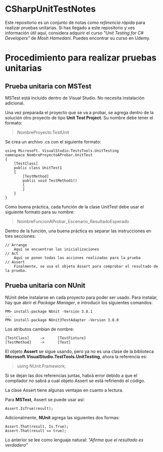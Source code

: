 # CSharpUnitTestNotes
Este repositorio es un conjunto de notas como _referencia rápida_ para realizar pruebas unitarias. Si has llegado a este repositorio y ves información útil aquí, considera adquirir el curso _"Unit Testing for C# Developers"_ de _Mosh Hamedani_. Puedes encontrar su curso en Udemy.

# Procedimiento para realizar pruebas unitarias

## Prueba unitaria con MSTest

MSTest está incluido dentro de Visual Studio. No necesita instalación adicional.

Una vez preparada el proyecto que se va a probar, se agrega dentro de la solución otro proyecto de tipo **Unit Test Project**. Su nombre debe tener el formato:

> NombreProyecto.TestUnit


Se crea un archivo .cs con el siguiente formato:

```
using Microsoft. VisualStudio.TestsTools.UnitTesting
namespace NombreProyectoAProbar.UnitTest
{
    [TestClass]
    public class UnitTest1
    {
        [TestMethod]
        public void TestMethod1()
        {
        }
    }
}
```

Como buena práctica, cada función de la clase UnitTest debe usar el siguiente formato para su nombre:

> NombreFuncionAProbar\_Escenario\_ResultadoEsperado

Dentro de la función, una buena práctica es separar las instrucciones en tres secciones:

```
// Arrange
    Aquí se encuentran las inicializaciones
// Act
    Aquí se ponen todas las acciones realizadas para la prueba
// Assert
    Finalmente, se usa el objeto Assert para comprobar el resultado de la prueba.
```

## Prueba unitaria con NUnit

NUnit debe instalarse en cada proyecto para poder ser usado. Para instalar, hay que abrir el _Package Manager_, e introducir los siguientes comandos:

```shell
PM> install-package NUnit -Version 3.8.1
...
PM> install-package NUnit3TestAdapter -Version 3.8.0
```

Los atributos cambian de nombre:

```
[TestClass]     ->      [TestFixture]
[TestMethod]    ->      [Test]
```

El objeto **Assert** se sigue usando, pero ya no es una clase de la biblioteca **Microsoft.VisualStudio.TestTools.UnitTesting**, ahora la referencia es:

> using NUnit.Framework;

Si se dejan las dos referencias juntas, habrá error debido a que el compilador no sabrá a cual objeto Assert se está refiriendo el código.

La clase Assert tiene algunas ventajas en cuanto a lectura.

Para **MSTest**, Assert se puede usar así:
```
Assert.IsTrue(result);
```

Adicionalmente, **NUnit** agrega las siguientes dos formas:
```
Assert.That(result, Is.True);
Assert.That(result == true);
```
Lo anterior se lee como lenguaje natural: _"Afirma que el resultado es verdadero"_

